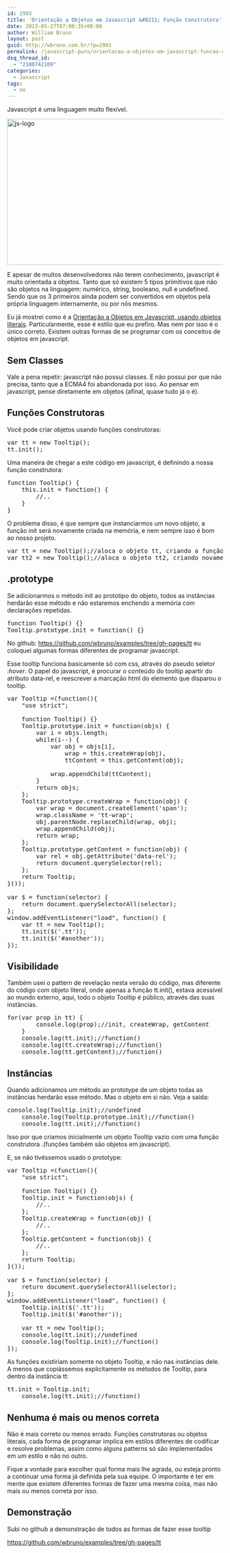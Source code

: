```yaml
---
id: 2993
title: 'Orientação a Objetos em Javascript &#8211; Função Construtora'
date: 2013-05-27T07:00:35+00:00
author: William Bruno
layout: post
guid: http://wbruno.com.br/?p=2993
permalink: /javascript-puro/orientacao-a-objetos-em-javascript-funcao-construtora/
dsq_thread_id:
  - "2100742109"
categories:
  - Javascript
tags:
  - oo
---
```

Javascript é uma linguagem muito flexível.

[<img class="aligncenter size-full wp-image-2978" alt="js-logo" src="/wp-content/uploads/2013/05/js-logo.jpg" width="800" height="341" srcset="/wp-content/uploads/2013/05/js-logo.jpg 800w, /wp-content/uploads/2013/05/js-logo-300x127.jpg 300w" sizes="(max-width: 800px) 100vw, 800px" />](/wp-content/uploads/2013/05/js-logo.jpg)

E apesar de muitos desenvolvedores não terem conhecimento, javascript é muito orientada a objetos. Tanto que só existem 5 tipos primitivos que não são objetos na linguagem: numérico, string, booleano, null e undefined. Sendo que os 3 primeiros ainda podem ser convertidos em objetos pela própria linguagem internamente, ou por nós mesmos.

Eu já mostrei como é a [Orientação a Objetos em Javascript, usando objetos literais](http://wbruno.com.br/javascript-puro/afinal-como-e-orientacao-a-objetos-em-javascript-exemplos/). Particularmente, esse é estilo que eu prefiro. Mas nem por isso é o único correto. Existem outras formas de se programar com os conceitos de objetos em javascript.

<!--more-->

## Sem Classes

Vale a pena repetir: javascript não possui classes. E não possui por que não precisa, tanto que a ECMA4 foi abandonada por isso. Ao pensar em javascript, pense diretamente em objetos (afinal, quase tudo já o é).

## Funções Construtoras

Você pode criar objetos usando funções construtoras:

<pre class="javascript">var tt = new Tooltip();
tt.init();</pre>

Uma maneira de chegar a este código em javascript, é definindo a nossa função construtora:

<pre class="javascript">function Tooltip() {
    this.init = function() {
        //..
    }
}</pre>

O problema disso, é que sempre que instanciarmos um novo objeto, a função init será novamente criada na memória, e nem sempre isso é bom ao nosso projeto.

<pre class="javascript">var tt = new Tooltip();//aloca o objeto tt, criando a função init
var tt2 = new Tooltip();//aloca o objeto tt2, criando novamente init para este objeto agora</pre>

## .prototype

Se adicionarmos o método init ao prototipo do objeto, todos as instâncias herdarão esse método e não estaremos enchendo a memória com declarações repetidas.

<pre class="javascript">function Tooltip() {}
Tooltip.prototype.init = function() {}
</pre>

No github: <a href="https://github.com/wbruno/examples/tree/gh-pages/tt" rel="external">https://github.com/wbruno/examples/tree/gh-pages/tt</a> eu coloquei algumas formas diferentes de programar javascript.

Esse tooltip funciona basicamente só com css, através do pseudo seletor <var>:hover</var>. O papel do javascript, é procurar o conteúdo do tooltip apartir do atributo data-rel, e reescrever a marcação html do elemento que disparou o tooltip.

<pre class="javascript">var Tooltip =(function(){
	"use strict";

	function Tooltip() {}
	Tooltip.prototype.init = function(objs) {
		var i = objs.length;
		while(i--) {
			var obj = objs[i],
				wrap = this.createWrap(obj),
				ttContent = this.getContent(obj);

			wrap.appendChild(ttContent);
		}
		return objs;
	};
	Tooltip.prototype.createWrap = function(obj) {
		var wrap = document.createElement('span');
		wrap.className = 'tt-wrap';
		obj.parentNode.replaceChild(wrap, obj);
		wrap.appendChild(obj);
		return wrap;
	};
	Tooltip.prototype.getContent = function(obj) {
		var rel = obj.getAttribute('data-rel');
		return document.querySelector(rel);
	};
	return Tooltip;
}());

var $ = function(selector) {
	return document.querySelectorAll(selector);
};
window.addEventListener("load", function() {
	var tt = new Tooltip();
	tt.init($('.tt'));
	tt.init($('#another'));
});
</pre>

## Visibilidade

Também usei o pattern de revelação nesta versão do código, mas diferente do código com objeto literal, onde apenas a função tt.init(), estava acessível ao mundo externo, aqui, todo o objeto Tooltip é público, através das suas instâncias.

<pre class="javascript">for(var prop in tt) {
		console.log(prop);//init, createWrap, getContent
	}
	console.log(tt.init);//function()
	console.log(tt.createWrap);//function()
	console.log(tt.getContent);//function()
</pre>

## Instâncias

Quando adicionamos um método ao prototype de um objeto todas as instâncias herdarão esse método. Mas o objeto em si não. Veja a saída:

<pre class="javascript">console.log(Tooltip.init);//undefined
	console.log(Tooltip.prototype.init);//function()
	console.log(tt.init);//function()
</pre>

Isso por que criamos inicialmente um objeto Tooltip vazio com uma função construtora .(funções também são objetos em javascript).

E, se não tivéssemos usado o prototype:

<pre class="javascript">var Tooltip =(function(){
	"use strict";

	function Tooltip() {}
	Tooltip.init = function(objs) {
		//..
	};
	Tooltip.createWrap = function(obj) {
		//..
	};
	Tooltip.getContent = function(obj) {
		//..
	};
	return Tooltip;
}());

var $ = function(selector) {
	return document.querySelectorAll(selector);
};
window.addEventListener("load", function() {
	Tooltip.init($('.tt'));
	Tooltip.init($('#another'));

	var tt = new Tooltip();
	console.log(tt.init);//undefined
	console.log(Tooltip.init);//function()
});
</pre>

As funções existiriam somente no objeto Tooltip, e não nas instâncias dele. A menos que copiássemos explicitamente os métodos de Tooltip, para dentro da instância tt:

<pre class="javascript">tt.init = Tooltip.init;
	console.log(tt.init);//function()
</pre>

## Nenhuma é mais ou menos correta

Não é mais correto ou menos errado. Funções construtoras ou objetos literais, cada forma de programar implica em estilos diferentes de codificar e resolve problemas, assim como alguns patterns só são implementados em um estilo e não no outro.

Fique a vontade para escolher qual forma mais lhe agrada, ou esteja pronto a continuar uma forma já definida pela sua equipe. O importante é ter em mente que existem diferentes formas de fazer uma mesma coisa, mas não mais ou menos correta por isso.

## Demonstração

Subi no github a demonstração de todos as formas de fazer esse tooltip

<https://github.com/wbruno/examples/tree/gh-pages/tt>
